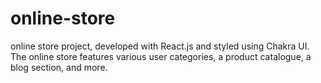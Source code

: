 # online-store
online store project, developed with React.js and styled using Chakra UI. The online store features various user categories, a product catalogue, a blog section, and more.
